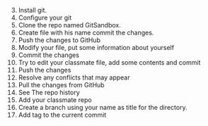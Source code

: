 
3. Install git.
4. Configure your git
5. Clone the repo named GitSandbox.
6. Create file with his name commit the changes.
7. Push the changes to GitHub
8. Modify your file, put some information about yourself
9. Commit the changes
10. Try to edit your classmate file, add some contents and commit
11. Push the changes
12. Resolve any conflicts that may appear
13. Pull the changes from GitHub
14. See The repo history
15. Add your classmate repo
16. Create a branch using your name as title for the directory.
17. Add tag to the current commit
